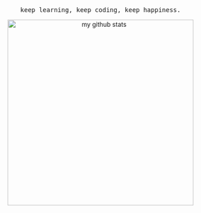 <p align="center">
  <samp>
    <span>keep learning, keep coding, keep happiness.</span>
  </samp>
</p>

<a align="center" href="#">
    <p align="center">
    <img src="https://github-readme-stats.vercel.app/api?username=YvanJin&show_icons=true" alt="my github stats" width="420"/>
    </p>
</a>
